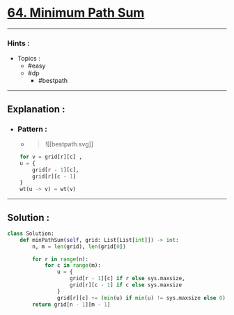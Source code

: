 # [64. Minimum Path Sum](https://leetcode.com/problems/minimum-path-sum/)

---

### Hints :

-   Topics :
    -   #easy
    -   #dp
        -   #bestpath

---

## Explanation :

-   ### Pattern :

    -   > ![[bestpath.svg]]

```python
	for v = grid[r][c] ,
	u = {
    	grid[r - 1][c],
    	grid[r][c - 1]
    }
	wt(u -> v) = wt(v)
```

---

## Solution :

```python
class Solution:
    def minPathSum(self, grid: List[List[int]]) -> int:
        n, m = len(grid), len(grid[0])

        for r in range(n):
            for c in range(m):
                u = {
                    grid[r - 1][c] if r else sys.maxsize,
                    grid[r][c - 1] if c else sys.maxsize
                }
                grid[r][c] += (min(u) if min(u) != sys.maxsize else 0)
        return grid[n - 1][m - 1]
```